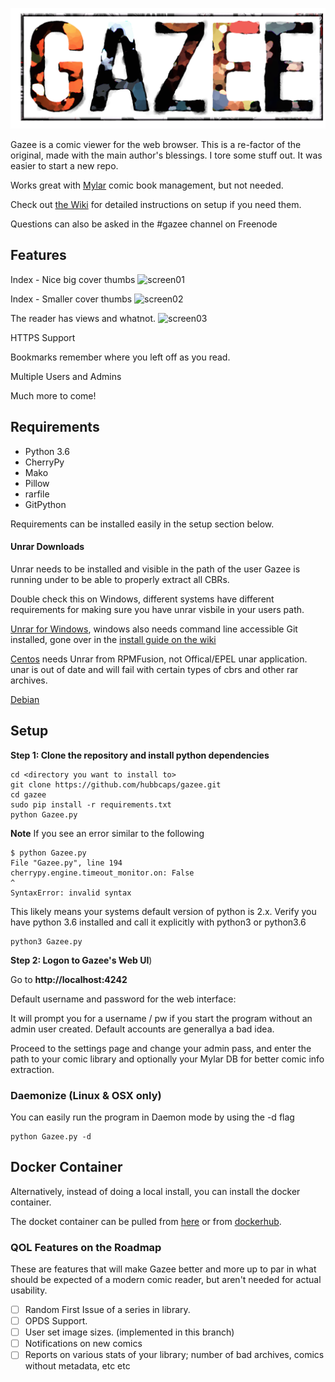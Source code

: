 ![Gazee](/public/images/logo.png)

Gazee is a comic viewer for the web browser.  This is a re-factor of the
original, made with the main author's blessings.  I tore some stuff out.  It
was easier to start a new repo.

Works great with [Mylar](https://github.com/evilhero/mylar) comic book management, but not needed.

Check out [the Wiki](https://github.com/hubbcaps/gazee/wiki) for detailed instructions on setup if you need them.

Questions can also be asked in the #gazee channel on Freenode

## Features

Index - Nice big cover thumbs
![screen01](https://32images.com/i/eaisme33.jpg)

Index - Smaller cover thumbs
![screen02](https://32images.com/i/sea3aeag.jpg)

The reader has views and whatnot.
![screen03](https://32images.com/i/gag3ssg2.jpg)

HTTPS Support

Bookmarks remember where you left off as you read.

Multiple Users and Admins

Much more to come!

## Requirements
* Python 3.6
* CherryPy
* Mako
* Pillow
* rarfile
* GitPython

Requirements can be installed easily in the setup section below.

#### Unrar Downloads

Unrar needs to be installed and visible in the path of the user Gazee is running under to be able to properly extract all CBRs.

Double check this on Windows, different systems have different requirements for making sure you have unrar visbile in your users path.

[Unrar for Windows](http://www.rarlab.com/rar_add.htm), windows also needs command line accessible Git installed, gone over in the [install guide on the wiki](https://github.com/hubbcaps/gazee/wiki/Windows-Install-Guide)

[Centos](https://www.rpmfind.net/linux/rpm2html/search.php?query=unrar) needs Unrar from RPMFusion, not Offical/EPEL unar application. unar is out of date and will fail with certain types of cbrs and other rar archives.

[Debian](https://packages.debian.org/jessie/unrar)

## Setup

**Step 1: Clone the repository and install python dependencies**

    cd <directory you want to install to>
    git clone https://github.com/hubbcaps/gazee.git
    cd gazee
    sudo pip install -r requirements.txt
    python Gazee.py
    
**Note**
If you see an error similar to the following

    $ python Gazee.py
    File "Gazee.py", line 194
    cherrypy.engine.timeout_monitor.on: False
    ^
    SyntaxError: invalid syntax

This likely means your systems default version of python is 2.x. Verify you have python 3.6 installed and call it explicitly with python3 or python3.6

    python3 Gazee.py

**Step 2: Logon to Gazee's Web UI**)

  Go to **http://localhost:4242**
  
  Default username and password for the web interface:

It will prompt you for a username / pw if you start the program without an
admin user created.  Default accounts are generallya a bad idea.
  
  Proceed to the settings page and change your admin pass, and enter the path to your comic library   and optionally your Mylar DB for better comic info extraction.

### Daemonize (Linux & OSX only)

You can easily run the program in Daemon mode by using the -d flag

    python Gazee.py -d

## Docker Container

Alternatively, instead of doing a local install, you can install the docker container.

The docket container can be pulled from [here](https://github.com/hubbcaps/docker-gazee) or from [dockerhub](https://hub.docker.com/r/hubcapps/gazee/).

### QOL Features on the Roadmap

These are features that will make Gazee better and more up to par in what should be expected of a modern comic reader, but aren't needed for actual usability.

- [ ] Random First Issue of a series in library.
- [ ] OPDS Support.
- [ ] User set image sizes. (implemented in this branch)
- [ ] Notifications on new comics
- [ ] Reports on various stats of your library; number of bad archives, comics without metadata, etc etc
